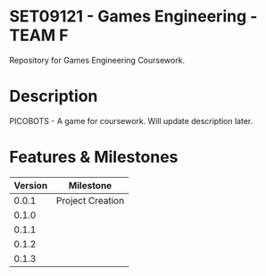 # SET09121 - Games Engineering - TEAM F

Repository for Games Engineering Coursework. 

# Description

PICOBOTS - A game for coursework. Will update description later.

# Features & Milestones

| Version | Milestone |
| ------ | ------ |
| 0.0.1 | Project Creation |
| 0.1.0 |  |
| 0.1.1 |  |
| 0.1.2 |  |
| 0.1.3 |  |
